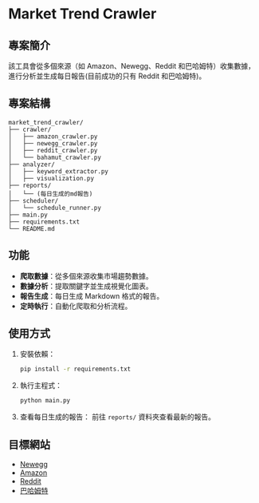 # Market Trend Crawler

## 專案簡介

該工具會從多個來源（如 Amazon、Newegg、Reddit 和巴哈姆特）收集數據，進行分析並生成每日報告(目前成功的只有 Reddit 和巴哈姆特)。

## 專案結構

```
market_trend_crawler/
├── crawler/
│   ├── amazon_crawler.py
│   ├── newegg_crawler.py
│   ├── reddit_crawler.py
│   └── bahamut_crawler.py
├── analyzer/
│   ├── keyword_extractor.py
│   ├── visualization.py
├── reports/
│   └── (每日生成的md報告)
├── scheduler/
│   └── schedule_runner.py
├── main.py
├── requirements.txt
└── README.md
```

## 功能

- **爬取數據**：從多個來源收集市場趨勢數據。
- **數據分析**：提取關鍵字並生成視覺化圖表。
- **報告生成**：每日生成 Markdown 格式的報告。
- **定時執行**：自動化爬取和分析流程。

## 使用方式

1. 安裝依賴：
   ```bash
   pip install -r requirements.txt
   ```
2. 執行主程式：
   ```bash
   python main.py
   ```
3. 查看每日生成的報告：
   前往 `reports/` 資料夾查看最新的報告。

## 目標網站

- [Newegg](https://www.newegg.com/)
- [Amazon](https://www.amazon.com/)
- [Reddit](https://www.reddit.com/)
- [巴哈姆特](https://www.gamer.com.tw/)
